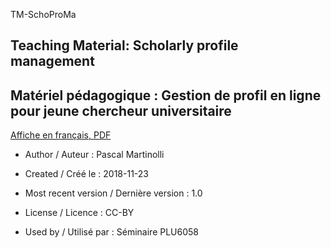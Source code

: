 TM-SchoProMa
## Teaching Material: Scholarly profile management 
## Matériel pédagogique : Gestion de profil en ligne pour jeune chercheur universitaire

[Affiche en français, PDF](https://github.com/pmartinolli/TM-SchoProMa/blob/master/TM-SchoProMa-v1.0.pdf)

* Author / Auteur : Pascal Martinolli

* Created / Créé le : 2018-11-23

* Most recent version / Dernière version : 1.0

* License / Licence : CC-BY

* Used by / Utilisé par  : Séminaire PLU6058


